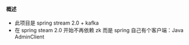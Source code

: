 #### 概述
* 此项目是 spring stream 2.0 + kafka
* 在 spring steam 2.0 开始不再依赖 zk 而是 spring 自己有个客户端：Java AdminClient 
